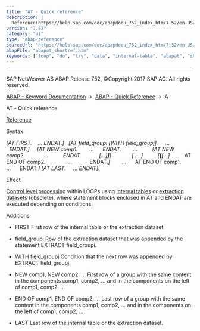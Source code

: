 ```yaml
---
title: "AT - Quick reference"
description: |
  Reference(https://help.sap.com/doc/abapdocu_752_index_htm/7.52/en-US/abapat_itab.htm) Syntax AT FIRST. ... ENDAT. AT field_groupi WITH field_groupj. ... ENDAT. AT NEW comp1. ... ENDAT. ... AT NEW comp2. ... ENDAT. ...  ...  ...
version: "7.52"
category: "ui"
type: "abap-reference"
sourceUrl: "https://help.sap.com/doc/abapdocu_752_index_htm/7.52/en-US/abapat_shortref.htm"
abapFile: "abapat_shortref.htm"
keywords: ["loop", "do", "try", "data", "internal-table", "abapat", "shortref"]
---
```


* * *

SAP NetWeaver AS ABAP Release 752, ©Copyright 2017 SAP AG. All rights reserved.

[ABAP - Keyword Documentation](https://help.sap.com/doc/abapdocu_752_index_htm/7.52/en-US/abenabap.htm) →  [ABAP - Quick Reference](https://help.sap.com/doc/abapdocu_752_index_htm/7.52/en-US/abenabap_shortref.htm) →  A

AT - Quick reference

[Reference](https://help.sap.com/doc/abapdocu_752_index_htm/7.52/en-US/abapat_itab.htm)

Syntax

*\[*AT FIRST.
   ...
ENDAT.*\]*
  *\[*AT field\_groupi *\[*WITH field\_groupj*\]*.
    ...
  ENDAT.*\]*
    *\[*AT NEW comp1.
       ...
     ENDAT.
       ...
         *\[*AT NEW comp2.
            ...
         ENDAT.
           *\[*...*\]**\]**\]*
             *\[* ... *\]*
         *\[**\[**\[*...*\]*
         AT END OF comp2.
              ...
           ENDAT.*\]*
       ...
     AT END OF comp1.
       ...
     ENDAT.*\]*
*\[*AT LAST.
    ...
ENDAT*\]*.

Effect

[Control level processing](https://help.sap.com/doc/abapdocu_752_index_htm/7.52/en-US/abencontrol_level_processin_glosry.htm "Glossary Entry") within LOOPs using [internal tables](https://help.sap.com/doc/abapdocu_752_index_htm/7.52/en-US/abapat_itab.htm) or [extraction datasets](https://help.sap.com/doc/abapdocu_752_index_htm/7.52/en-US/abapat_extract.htm) (obsolete), where statement blocks enclosed in AT and ENDAT are executed depending on conditions.

Additions

-   FIRST
    First row of the internal table or the extraction dataset.
    
-   field\_groupi
    Row of the extraction dataset that was appended by the statement EXTRACT field\_groupi.
    
-   WITH field\_groupj
    Condition that the next row was appended by EXTRACT field\_groupj.
    
-   NEW comp1, NEW comp2, ...
    First row of a group with the same content in the components comp1, comp2, ... and in the components on the left of comp1, comp2, ...
    
-   END OF comp1, END OF comp2, ...
    Last row of a group with the same content in the components comp1, comp2, ... and in the components on the left of comp1, comp2, ...
    
-   LAST
    Last row of the internal table or the extraction dataset.
